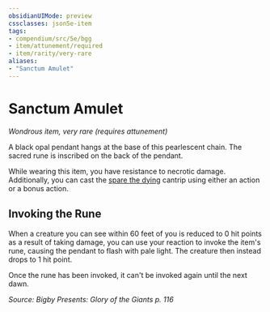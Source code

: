 ```yaml
---
obsidianUIMode: preview
cssclasses: json5e-item
tags:
- compendium/src/5e/bgg
- item/attunement/required
- item/rarity/very-rare
aliases: 
- "Sanctum Amulet"
---
```

# Sanctum Amulet
*Wondrous item, very rare (requires attunement)*  


A black opal pendant hangs at the base of this pearlescent chain. The sacred rune is inscribed on the back of the pendant.

While wearing this item, you have resistance to necrotic damage. Additionally, you can cast the [spare the dying](Mechanics/spells/spare-the-dying.md) cantrip using either an action or a bonus action.

## Invoking the Rune

When a creature you can see within 60 feet of you is reduced to 0 hit points as a result of taking damage, you can use your reaction to invoke the item's rune, causing the pendant to flash with pale light. The creature then instead drops to 1 hit point.

Once the rune has been invoked, it can't be invoked again until the next dawn.

*Source: Bigby Presents: Glory of the Giants p. 116*